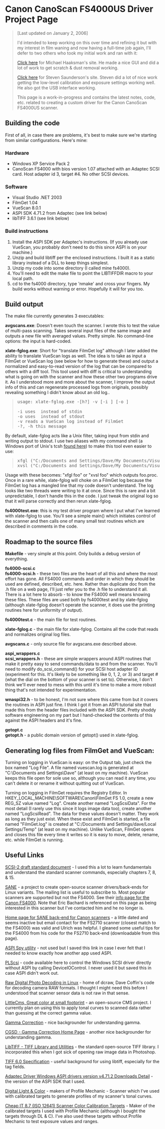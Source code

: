 # Canon CanoScan FS4000US Driver Project Page

> [Last updated on January 2, 2006]
> 
> <div class="alertdiv">
> 
> I'd intended to keep working on this over time and refining it but with my interest in film waning and now having a full-time job again, I'll defer to two others who took my initial work and ran with it:
> 
> [Click here](http://www.wildestdreams.nl/pages/fs4000us_main.php) for Michael Haaksman's site. He made a nice GUI and did a lot of work to get scratch & dust removal working.
> 
> [Click here](http://home.exetel.com.au/phelum/fs4.htm) for Steven Saunderson's site. Steven did a lot of nice work getting the low-level calibration and exposure settings working well. He also got the USB interface working.
> 
> </div>
> 
> This page is a work-in-progress and contains the latest notes, code, etc. related to creating a custom driver for the Canon CanoScan FS4000US scanner.

## Building the code

First of all, in case there are problems, it's best to make sure we're starting from similar configurations. Here's mine:

### Hardware

*   Windows XP Service Pack 2
*   CanoScan FS4000 with bios version 1.07 attached with an Adaptec SCSI card. Host adapter id 3, target #4\. No other SCSI devices.

### Software

*   Visual Studio .NET 2003
*   FilmGet 1.04
*   VueScan 8.0.1
*   ASPI SDK 4.71.2 from Adaptec (see link below)
*   libTIFF 3.6.1 (see link below)

### Build instructions

1.  Install the ASPI SDK per Adaptec's instructions. (If you already use VueScan, you probably don't need to do this since ASPI is on your machine.)
2.  Unzip and build libtiff per the enclosed instructions. I built it as a static library instead of a DLL to keep things simplest.
3.  Unzip my code into some directory (I called mine fs4000).
4.  You'll need to edit the make file to point the LIBTIFFDIR macro to your local path.
5.  cd to the fs4000 directory, type 'nmake' and cross your fingers. My build works without warning or error. Hopefully it will for you too.

## Build output

The make file currently generates 3 executables:

**avgscans.exe**: Doesn't even touch the scanner. I wrote this to test the value of multi-pass scanning. Takes several input files of the same image and outputs a new file with averaged values. Pretty simple. No command-line options: the input is hard-coded.

**xlate-fglog.exe**: Short for "translate FilmGet log" although I later added the ability to translate VueScan logs as well. The idea is to take as input a FilmGet or VueScan log (see below for how to generate these) and output a normalized and easy-to-read version of the log that can be compared to others with a diff tool. This tool used with diff is critical to understanding what is going on with the scanner and how these other two programs drive it. As I understood more and more about the scanner, I improve the output info of this and can regenerate processed logs from originals, possibly revealing something I didn't know about an old log..

> <pre>usage: xlate-fglog.exe -[h?] -v [-i <inputfile>] [-o <outputfile>]
> 
> -i uses <inputfile> instead of stdin
> -o uses <outputfile> instead of stdout
> -v reads a VueScan log instead of FilmGet
> -?, -h this message</pre>

By default, xlate-fglog acts like a Unix filter, taking input from stdin and writing output to stdout. I use two aliases with my command shell (a Windows port of Unix's tcsh [found here](http://www.blarg.net/~amol/)) to make this tool even easier to use:

> <pre>xfgl ("C:/Documents and Settings/Dave/My Documents/Visual Studio Projects/fs4000/xlate-fglog.exe" -i !^ > !^.proc)
> xvsl ("C:/Documents and Settings/Dave/My Documents/Visual Studio Projects/fs4000/xlate-fglog.exe" -v -i !^ > !^.proc)</pre>

Usage with these becomes: "xfgl foo" or "xvsl foo" which outputs foo.proc. Once in a rare while, xlate-fglog will choke on a FilmGet log because the FilmGet log has a mangled line that my code doesn't understand. The log looks like two threads were writing to it at once. Since this is rare and a bit unpredictable, I don't handle this in the code. I just tweak the original log so that it will parse correctly and then rerun xlate-fglog.

**fs4000test.exe**: this is my test driver program where I put what I've learned with xlate-fglog to use. You'll see a simple main() which initiates control of the scanner and then calls one of many small test routines which are described in comments in the code.

## Roadmap to the source files

**Makefile** - very simple at this point. Only builds a debug version of everything.

**fs4000-scsi.c**<br/>
**fs4000-scsi.h** - these two files are the heart of all this and where the most effort has gone. All FS4000 commands and order in which they should be used are defined, described, etc. here. Rather than duplicate doc from the .h file on a web page, I'll just refer you to the .h file to understand it all. There is a lot here to absorb - to know the FS4000 well means knowing these files. These files are used both by fs4000test and by xlate-fglog (although xlate-fglog doesn't operate the scanner, it does use the printing routines here for uniformity of output).

**fs4000test.c** - the main file for test routines.

**xlate-fglog.c** - the main file for xlate-fglog. Contains all the code that reads and normalizes original log files.

**avgscans.c** - only source file for avgscans.exe described above.

**aspi_wrappers.c  
scsi_wrappers.h** - these are simple wrappers around ASPI routines that make it pretty easy to send commands/data to and from the scanner. You'll need to modify do_scsi_command() for your SCSI host adapter ID (experiment for this. It's likely to be something like 0, 1, 2, or 3) and target # (what the dial on the bottom of your scanner is set to). Otherwise, I don't think we'll ever need to mess with this until it's time to make a more robust thing that's not intended for experimentation.

**wnaspi32.h** - to be honest, I'm not sure where this came from but it covers the routines in ASPI just fine. I think I got it from an ASPI tutorial site that made this from the header files included with the ASPI SDK. Pretty shoddy software engineering on my part but I hand-checked the contents of this against the ASPI headers and it's fine.

**getopt.c**<br />
**getopt.h** - a public domain version of getopt() used in xlate-fglog.

## Generating log files from FilmGet and VueScan:

Turning on logging in VueScan is easy: on the Output tab, just check the box named "Log File". A file named vuescan.log is generated at "C:\Documents and Settings\Dave\" (at least on my machine). VueScan keeps this file open for sole use so, although you can read it any time, you can't delete it or rename it without quitting out of VueScan.

Turning on logging in FilmGet requires the Registry Editor. In HKEY_LOCAL_MACHINE\SOFTWARE\Canon\FilmGet FS 1.0, create a new REG_SZ value named "Log". Create another named "LogScsiData". For the most detail (I rarely use this since it logs image data too), create another named "LogScsiRead". The data for these values doesn't matter. They work as long as they just exist. When these exist and FilmGet is started, a file named "FilmGet.log" is created at "C:/Documents and Settings/dave/Local Settings/Temp" (at least on my machine). Unlike VueScan, FilmGet opens and closes this file every time it writes so it is easy to move, delete, rename, etc. while FilmGet is running.

## Useful Links

[SCSI-2 draft standard document](http://www.t10.org/ftp/t10/drafts/s2/s2-r10l.pdf) - I used this a lot to learn fundamentals and understand the standard scanner commands, especially chapters 7, 8, & 15.

[SANE](http://www.sane-project.org/) - a project to create open-source scanner drivers/back-ends for Linux variants. The mailing list is useful to subscribe to. Most popular scanners are supported but not the FS4000\. See their [info page for the Canon FS4000](http://www.sane-project.org/unsupported/canon-fs4000.html). Note that Eric Bachard is referenced on this page as being interested in this scanner but I've contacted him and he no longer is.

[Home page for SANE back-end for Canon scanners](http://www.rzg.mpg.de/~mpd/sane/) - a little dated and seems inactive but email contact for the FS2710 scanner (closest match to the FS4000) was valid and Ulrich was helpful. I gleaned some useful tips for the FS4000 from his code for the FS2710 back-end (downloadable from this page).

[ASPI Spy utility](http://www.cdrlabs.com/articles/index.php?articleid=4&page=1) - not used but I saved this link in case I ever felt that I needed to know exactly how another app used ASPI.

[PLScsi](http://members.aol.com/plscsi/) - code available here to control the Windows SCSI driver directly without ASPI by calling DeviceIOControl. I never used it but saved this in case ASPI didn't work out.

[Raw Digital Photo Decoding in Linux](http://www.cybercom.net/~dcoffin/dcraw/) - home of dcraw, Dave Coffin's code for decoding camera RAW formats. I thought I might need this before I understood that scanner sensor data is not raw in that sense.

[LittleCms, Great color at small footprint](http://www.littlecms.com/) - an open-source CMS project. I currently plan on using this to apply tonal curves to scanned data rather than guessing at the correct gamma value.

[Gamma Correction](http://research.microsoft.com/~hollasch/cgindex/color/gamma.html) - nice backgrounder for understanding gamma.

[CGSD - Gamma Correction Home Page](http://www.cgsd.com/papers/gamma.html) - another nice backgrounder for understanding gamma.

[LibTIFF - TIFF Library and Utilities](http://www.libtiff.org/) - the standard open-source TIFF library. I incorporated this when I got sick of opening raw image data in Photoshop.

[TIFF 6.0 Specification](http://partners.adobe.com/asn/developer/PDFS/TN/TIFF6.pdf) - useful background for using libtiff, especially for the tag fields.

[Adaptec Driver Windows ASPI drivers version v4.71.2 Downloads Detail](http://www.adaptec.com/worldwide/support/driverdetail.jsp?sess=no&language=English+US&cat=/Product/ASPI-4.70&filekey=aspi_471a2.exe) - the version of the ASPI SDK that I used.

[Digital Light & Color](http://www.dl-c.com/Temp/) - makers of Profile Mechanic - Scanner which I've used with calibrated targets to generate profiles of my scanner's tonal curves.

[Cheap IT 8.7 (ISO 12641) Scanner Color Calibration Targets](http://www.targets.coloraid.de/) - Maker of the calibrated targets I used with Profile Mechanic (although I bought the targets through DL & C). I've also used these targets without Profile Mechanic to test exposure values and ranges.